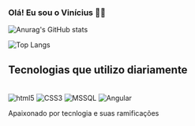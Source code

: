 ### Olá! Eu sou o Vinícius 👋🏼

![Anurag's GitHub stats](https://github-readme-stats.vercel.app/api?username=Vinicius24077&show_icons=true&theme=dracula)

![Top Langs](https://github-readme-stats.vercel.app/api/top-langs/?username=Vinicius24077&layout=compact)

## Tecnologias que utilizo diariamente

<div style="display: inline_block"><br/>
    <img align="center" alt="html5" src="https://img.shields.io/badge/HTML5-E34F26?style=for-the-badge&logo=html5&logoColor=white" />
    <img align="center" alt="CSS3" src="https://img.shields.io/badge/CSS3-1572B6?style=for-the-badge&logo=css3&logoColor=white" />
    <img align="center" alt="MSSQL" src="https://img.shields.io/badge/Microsoft_SQL_Server-CC2927?style=for-the-badge&logo=microsoft-sql-server&logoColor=white" />
     <img align="center" alt="Angular" src="https://img.shields.io/badge/Angular-DD0031?style=for-the-badge&logo=angular&logoColor=white" />
</div>

   Apaixonado por tecnlogia e suas ramificações
